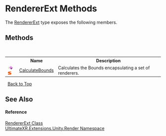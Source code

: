 # RendererExt Methods
 

The <a href="T_UltimateXR_Extensions_Unity_Render_RendererExt">RendererExt</a> type exposes the following members.


## Methods
&nbsp;<table><tr><th></th><th>Name</th><th>Description</th></tr><tr><td>![Public method](media/pubmethod.gif "Public method")![Static member](media/static.gif "Static member")</td><td><a href="M_UltimateXR_Extensions_Unity_Render_RendererExt_CalculateBounds">CalculateBounds</a></td><td>
Calculates the Bounds encapsulating a set of renderers.</td></tr></table>&nbsp;
<a href="#rendererext-methods">Back to Top</a>

## See Also


#### Reference
<a href="T_UltimateXR_Extensions_Unity_Render_RendererExt">RendererExt Class</a><br /><a href="N_UltimateXR_Extensions_Unity_Render">UltimateXR.Extensions.Unity.Render Namespace</a><br />